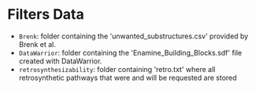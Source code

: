 # Filters Data

- `Brenk`: folder containing the 'unwanted_substructures.csv' provided by Brenk et al.
- `DataWarrior`: folder containing the 'Enamine_Building_Blocks.sdf' file created with DataWarrior.
- `retrosynthesizability`: folder containing 'retro.txt' where all retrosynthetic pathways that were and will be requested are stored